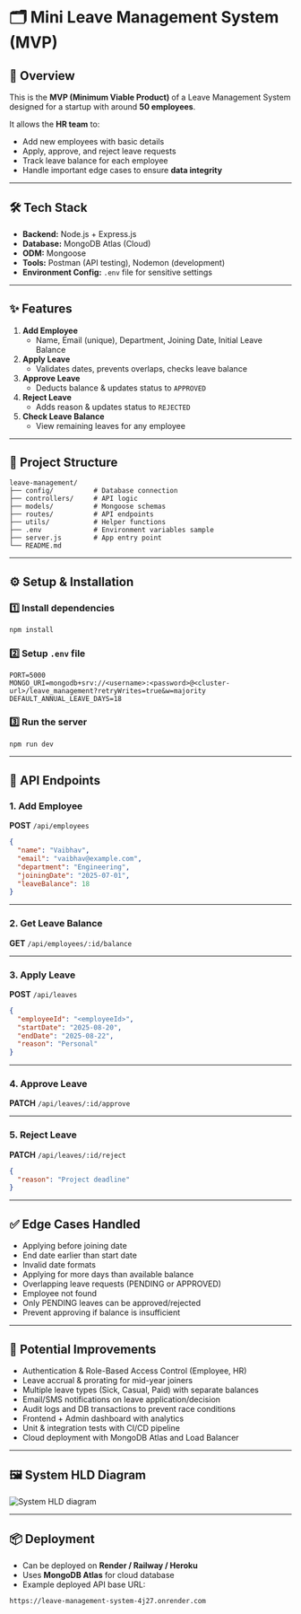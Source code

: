 # 🗂 Mini Leave Management System (MVP)

## 📌 Overview
This is the **MVP (Minimum Viable Product)** of a Leave Management System designed for a startup with around **50 employees**.  

It allows the **HR team** to:
- Add new employees with basic details
- Apply, approve, and reject leave requests
- Track leave balance for each employee
- Handle important edge cases to ensure **data integrity**

---

## 🛠 Tech Stack
- **Backend:** Node.js + Express.js
- **Database:** MongoDB Atlas (Cloud)
- **ODM:** Mongoose
- **Tools:** Postman (API testing), Nodemon (development)
- **Environment Config:** `.env` file for sensitive settings

---

## ✨ Features
1. **Add Employee**
   - Name, Email (unique), Department, Joining Date, Initial Leave Balance
2. **Apply Leave**
   - Validates dates, prevents overlaps, checks leave balance
3. **Approve Leave**
   - Deducts balance & updates status to `APPROVED`
4. **Reject Leave**
   - Adds reason & updates status to `REJECTED`
5. **Check Leave Balance**
   - View remaining leaves for any employee

---

## 📂 Project Structure
```
leave-management/
├── config/          # Database connection
├── controllers/     # API logic
├── models/          # Mongoose schemas
├── routes/          # API endpoints
├── utils/           # Helper functions
├── .env             # Environment variables sample
├── server.js        # App entry point
└── README.md
```

---

## ⚙ Setup & Installation

### 1️⃣ Install dependencies
```bash
npm install
```

### 2️⃣ Setup `.env` file
```
PORT=5000
MONGO_URI=mongodb+srv://<username>:<password>@<cluster-url>/leave_management?retryWrites=true&w=majority
DEFAULT_ANNUAL_LEAVE_DAYS=18
```

### 3️⃣ Run the server
```bash
npm run dev
```

---

## 📌 API Endpoints

### 1. Add Employee  
**POST** `/api/employees`
```json
{
  "name": "Vaibhav",
  "email": "vaibhav@example.com",
  "department": "Engineering",
  "joiningDate": "2025-07-01",
  "leaveBalance": 18
}
```

---

### 2. Get Leave Balance  
**GET** `/api/employees/:id/balance`

---

### 3. Apply Leave  
**POST** `/api/leaves`
```json
{
  "employeeId": "<employeeId>",
  "startDate": "2025-08-20",
  "endDate": "2025-08-22",
  "reason": "Personal"
}
```

---

### 4. Approve Leave  
**PATCH** `/api/leaves/:id/approve`

---

### 5. Reject Leave  
**PATCH** `/api/leaves/:id/reject`
```json
{
  "reason": "Project deadline"
}
```

---

## ✅ Edge Cases Handled
- Applying before joining date  
- End date earlier than start date  
- Invalid date formats  
- Applying for more days than available balance  
- Overlapping leave requests (PENDING or APPROVED)  
- Employee not found  
- Only PENDING leaves can be approved/rejected  
- Prevent approving if balance is insufficient  

---

## 🚀 Potential Improvements
- Authentication & Role-Based Access Control (Employee, HR)
- Leave accrual & prorating for mid-year joiners
- Multiple leave types (Sick, Casual, Paid) with separate balances
- Email/SMS notifications on leave application/decision
- Audit logs and DB transactions to prevent race conditions
- Frontend + Admin dashboard with analytics
- Unit & integration tests with CI/CD pipeline
- Cloud deployment with MongoDB Atlas and Load Balancer

---

## 🖼 System HLD Diagram
![System HLD diagram](https://github.com/user-attachments/assets/d1edf564-7c3c-4fef-af5f-98b162d33f17)

---

## 📦 Deployment
- Can be deployed on **Render / Railway / Heroku**
- Uses **MongoDB Atlas** for cloud database
- Example deployed API base URL:  
```
https://leave-management-system-4j27.onrender.com
```

